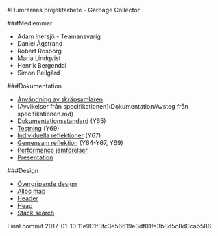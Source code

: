 #Humrarnas projektarbete - Garbage Collector

###Medlemmar: 
* Adam Inersjö - Teamansvarig
* Daniel Ågstrand
* Robert Rosborg
* Maria Lindqvist
* Henrik Bergendal
* Simon Pellgård

###Dokumentation
- [Användning av skräpsamlaren](Dokumentation/Användning.md)
- [Avvikelser från specifikationen](Dokumentation/Avsteg från specifikationen.md)
- [Dokumentationsstandard](Dokumentation/Dokumentationsstandard.md) (Y65)
- [Testning](Dokumentation/Enhetstestning.md) (Y69)
- [Individuella reflektioner](Dokumentation/Sjalvreflektioner.pdf) (Y67)
- [Gemensam reflektion](Dokumentation/Gemensam-reflektion.pdf) (Y64-Y67, Y69)
- [Performance jämförelser](Dokumentation/perf_tests.md)
- [Presentation](Dokumentation/ioopm%20redovisning.pdf)

###Design
- [Övergripande design](Dokumentation/Design/Övergripande%20design%20och%20uppdelning.md)
- [Alloc map](Dokumentation/Design/Alloc_map.md)
- [Header](Dokumentation/Design/Header.md)
- [Heap](Dokumentation/Design/Heap.md)
- [Stack search](Dokumentation/Design/Stack_search.md)

Final commit 2017-01-10 11e901f3fc3e56619e3df01fe3b8d5c8d0cab586 
